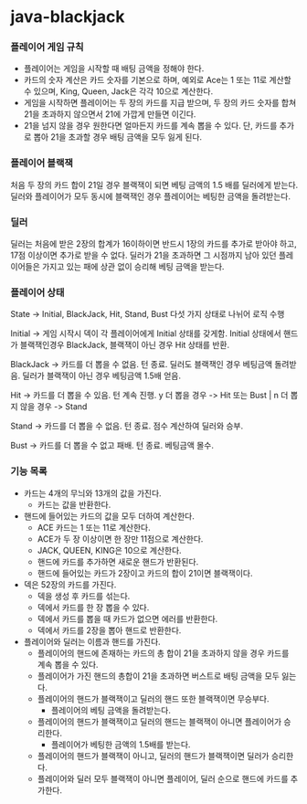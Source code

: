 # java-blackjack

### 플레이어 게임 규칙

- 플레이어는 게임을 시작할 때 배팅 금액을 정해야 한다.
- 카드의 숫자 계산은 카드 숫자를 기본으로 하며, 예외로 Ace는 1 또는 11로 계산할 수 있으며, King, Queen, Jack은 각각 10으로 계산한다.
- 게임을 시작하면 플레이어는 두 장의 카드를 지급 받으며, 두 장의 카드 숫자를 합쳐 21을 초과하지 않으면서 21에 가깝게 만들면 이긴다.
- 21을 넘지 않을 경우 원한다면 얼마든지 카드를 계속 뽑을 수 있다. 단, 카드를 추가로 뽑아 21을 초과할 경우 배팅 금액을 모두 잃게 된다.

### 플레이어 블랙잭

처음 두 장의 카드 합이 21일 경우 블랙잭이 되면 베팅 금액의 1.5 배를 딜러에게 받는다.
딜러와 플레이어가 모두 동시에 블랙잭인 경우 플레이어는 베팅한 금액을 돌려받는다.

### 딜러

딜러는 처음에 받은 2장의 합계가 16이하이면 반드시 1장의 카드를 추가로 받아야 하고, 17점 이상이면 추가로 받을 수 없다.
딜러가 21을 초과하면 그 시점까지 남아 있던 플레이어들은 가지고 있는 패에 상관 없이 승리해 베팅 금액을 받는다.

### 플레이어 상태

State -> Initial, BlackJack, Hit, Stand, Bust 다섯 가지 상태로 나뉘어 로직 수행

Initial -> 게임 시작시 덱이 각 플레이어에게 Initial 상태를 갖게함.
Initial 상태에서 핸드가 블랙잭인경우 BlackJack, 블랙잭이 아닌 경우 Hit 상태를 반환.

BlackJack -> 카드를 더 뽑을 수 없음. 턴 종료.
딜러도 블랙잭인 경우 베팅금액 돌려받음. 딜러가 블랙잭이 아닌 경우 베팅금액 1.5배 얻음.

Hit -> 카드를 더 뽑을 수 있음. 턴 계속 진행.
y 더 뽑을 경우 -> Hit 또는 Bust | n 더 뽑지 않을 경우 -> Stand

Stand -> 카드를 더 뽑을 수 없음. 턴 종료.
점수 계산하여 딜러와 승부.

Bust -> 카드를 더 뽑을 수 없고 패배. 턴 종료. 베팅금액 몰수.

### 기능 목록

- 카드는 4개의 무늬와 13개의 값을 가진다.
    - 카드는 값을 반환한다.
- 핸드에 들어있는 카드의 값을 모두 더하여 계산한다.
    - ACE 카드는 1 또는 11로 계산한다.
    - ACE가 두 장 이상이면 한 장만 11점으로 계산한다.
    - JACK, QUEEN, KING은 10으로 계산한다.
    - 핸드에 카드를 추가하면 새로운 핸드가 반환된다.
    - 핸드에 들어있는 카드가 2장이고 카드의 합이 21이면 블랙잭이다.
- 덱은 52장의 카드를 가진다.
    - 덱을 생성 후 카드를 섞는다.
    - 덱에서 카드를 한 장 뽑을 수 있다.
    - 덱에서 카드를 뽑을 때 카드가 없으면 에러를 반환한다.
    - 덱에서 카드를 2장을 뽑아 핸드로 반환한다.
- 플레이어와 딜러는 이름과 핸드를 가진다.
    - 플레이어의 핸드에 존재하는 카드의 총 합이 21을 초과하지 않을 경우 카드를 계속 뽑을 수 있다.
    - 플레이어가 가진 핸드의 총합이 21을 초과하면 버스트로 배팅 금액을 모두 잃는다.
    - 플레이어의 핸드가 블랙잭이고 딜러의 핸드 또한 블랙잭이면 무승부다.
        - 플레이어의 베팅 금액을 돌려받는다.
    - 플레이어의 핸드가 블랙잭이고 딜러의 핸드는 블랙잭이 아니면 플레이어가 승리한다.
        - 플레이어가 베팅한 금액의 1.5배를 받는다.
    - 플레이어의 핸드가 블랙잭이 아니고, 딜러의 핸드가 블랙잭이면 딜러가 승리한다.
    - 플레이어와 딜러 모두 블랙잭이 아니면 플레이어, 딜러 순으로 핸드에 카드를 추가한다.
